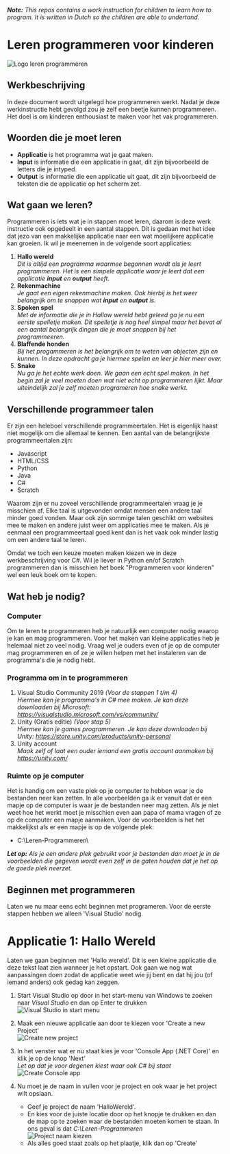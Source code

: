 _**Note:** This repos contains a work instruction for children to learn how to program. It is written in Dutch so the children are able to undertand._

# Leren programmeren voor kinderen

![Logo leren programmeren](Resources/Logo.png "Leren programmeren Logo")

## Werkbeschrijving

In deze document wordt uitgelegd hoe programmeren werkt. Nadat je deze werkinstructie hebt gevolgd zou je zelf een beetje kunnen programmeren.
Het doel is om kinderen enthousiast te maken voor het vak programmeren.

## Woorden die je moet leren

- **Applicatie** is het programma wat je gaat maken.
- **Input** is informatie die een applicatie in gaat, dit zijn bijvoorbeeld de letters die je intyped.
- **Output** is informatie die een applicatie uit gaat, dit zijn bijvoorbeeld de teksten die de applicatie op het scherm zet.

## Wat gaan we leren?

Programmeren is iets wat je in stappen moet leren, daarom is deze werk instructie ook opgedeelt in een aantal stappen. Dit is gedaan met het idee dat jezo van een makkelijke applicatie naar een wat moeilijkere applicatie kan groeien.
Ik wil je meenemen in de volgende soort applicaties:

1. **Hallo wereld**  
    _Dit is altijd een programma waarmee begonnen wordt als je leert programmeren. Het is een simpele applicatie waar je leert dat een applicatie **input** en **output** heeft._    
2. **Rekenmachine**  
    _Je gaat een eigen rekenmachine maken. Ook hierbij is het weer belangrijk om te snappen wat **input** en **output** is._ 
3. **Spoken spel**  
    _Met de informatie die je in _Hallow wereld_ hebt geleed ga je nu een eerste spelletje maken. Dit spelletje is nog heel simpel maar het bevat al een aantal belangrijk dingen die je moet snappen bij het programmeeren._
4. **Blaffende honden**  
    _Bij het progammeren is het belangrijk om te weten van objecten zijn en kunnen. In deze opdracht ga je hiermee spelen en leer je hier meer over._
5. **Snake**  
    _Nu ga je het echte werk doen. We gaan een echt spel maken. In het begin zal je veel moeten doen wat niet echt op programmeren lijkt. Maar uiteindelijk zal je zelf moeten programeren hoe snake werkt._  

## Verschillende programmeer talen

Er zijn een heleboel verschillende programmeertalen. Het is eigenlijk haast niet mogelijk om die allemaal te kennen. Een aantal van de belangrijkste programmeertalen zijn:
* Javascript
* HTML/CSS
* Python
* Java
* C#
* Scratch

Waarom zijn er nu zoveel verschillende programmeertalen vraag je je misschien af. Elke taal is uitgevonden omdat mensen een andere taal minder goed vonden. Maar ook zijn sommige talen geschikt om websites mee te maken en andere juist weer om applicaties mee te maken. Als je eenmaal een programmeertaal goed kent dan is het vaak ook minder lastig om een andere taal te leren.

Omdat we toch een keuze moeten maken kiezen we in deze werkbeschrijving voor C#. Wil je liever in Python en/of Scratch programmeren dan is misschien het boek "Programmeren voor kinderen" wel een leuk boek om te kopen.

## Wat heb je nodig?

### Computer

Om te leren te programmeren heb je natuurlijk een computer nodig waarop je kan en mag programmeren. Voor het maken van kleine applicaties heb je helemaal niet zo veel nodig. Vraag wel je ouders even of je op de computer mag programmeren en of ze je willen helpen met het instaleren van de programma's die je nodig hebt.

### Programma om in te programmeren

1. Visual Studio Community 2019 _(Voor de stappen 1 t/m 4)_  
_Hiermee kan je programma's in C# mee maken. Je kan deze downloaden bij Microsoft: https://visualstudio.microsoft.com/vs/community/_
2. Unity (Gratis editie) _(Voor stap 5)_  
_Hiermee kan je games programmeren. Je kan deze downloaden bij Unity: https://store.unity.com/products/unity-personal_
3. Unity account  
_Maak zelf of laat een ouder iemand een gratis account aanmaken bij https://unity.com/_


### Ruimte op je computer

Het is handig om een vaste plek op je computer te hebben waar je de bestanden neer kan zetten. In alle voorbeelden ga ik er vanuit dat er een mapje op de computer is waar je de bestanden neer mag zetten. Als je niet weet hoe het werkt moet je misschien even aan papa of mama vragen of ze op de computer een mapje aanmaken. Voor de voorbeelden is het het makkelijkst als er een mapje is op de volgende plek:

* C:\\Leren-Programmeren\

_**Let op:** Als je een andere plek gebruikt voor je bestanden dan moet je in de voorbeelden die gegeven wordt even zelf in de gaten houden dat je het op de goede plek neerzet._

## Beginnen met programmeren

Laten we nu maar eens echt beginnen met programeren. Voor de eerste stappen hebben we alleen 'Visual Studio' nodig. 

# Applicatie 1: Hallo Wereld

Laten we gaan beginnen met 'Hallo wereld'. Dit is een kleine applicatie die deze tekst laat zien wanneer je het opstart. Ook gaan we nog wat aanpassingen doen zodat de applicatie weet wie jij bent en dat hij jou (of iemand anders) ook gedag kan zeggen.

1. Start Visual Studio op door in het start-menu van Windows te zoeken naar _Visual Studio_ en dan op Enter te drukken  
![Visual Studio in start menu](Resources/01-VisualStudio_Startmenu.PNG)

2. Maak een nieuwe applicatie aan door te kiezen voor 'Create a new Project'  
![Create new project](Resources/02-NieuwProject.PNG)

3. In het venster wat er nu staat kies je voor 'Console App (.NET Core)' en klik je op de knop 'Next'   
_Let op dat je voor degenen kiest waar ook C# bij staat_
![Create Console app](Resources/03-ConsoleApplicatie.PNG)

4. Nu moet je de naam in vullen voor je project en ook waar je het project wilt opslaan.  
    - Geef je project de naam 'HalloWereld'.
    - En kies voor de juiste locatie door op het knopje te drukken en dan de map op te zoeken waar de bestanden moeten komen te staan. In ons geval is dat _C:\Leren-Programmeren_  
![Project naam kiezen](Resources/04-ProjectNaam.PNG)  
    - Als alles goed staat zoals op het plaatje, klik dan op 'Create'

